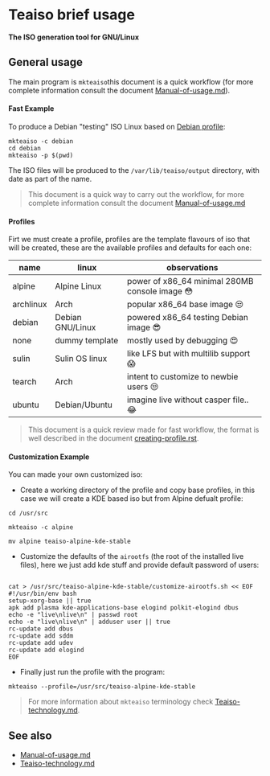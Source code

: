 Teaiso brief usage
==================

**The ISO generation tool for GNU/Linux**

##  General usage

The main program is `mkteaiso`this document is a quick workflow (for more complete information consult the document [Manual-of-usage.md](Manual-of-usage.md)).

#### Fast Example

To produce a Debian "testing" ISO Linux based on [Debian profile](#profiles):

```
mkteaiso -c debian
cd debian
mkteaiso -p $(pwd)
```

The ISO files will be produced to the `/var/lib/teaiso/output` directory, with date as part of the name.

> This document is a quick way to carry out the workflow, for more complete information consult the document [Manual-of-usage.md](Manual-of-usage.md)

#### Profiles

Firt we must create a profile, profiles are the template flavours of iso that will be created, these are the available profiles and defaults for each one:

| name         | linux            | observations                 |
| ------------ | ---------------- | ---------------------------- |
| alpine       | Alpine Linux     | power of x86_64 minimal 280MB console image 😳 |
| archlinux    | Arch             | popular x86_64 base image 😒 |
| debian       | Debian GNU/Linux | powered x86_64 testing Debian image 😎  |
| none         | dummy template   | mostly used by debugging 😍 |
| sulin        | Sulin OS linux   | like LFS but with multilib support 😱 |
| tearch       | Arch             | intent to customize to newbie users 😒 |
| ubuntu       | Debian/Ubuntu    | imagine live without casper file.. 😂 |


> This document is a quick review made for fast workflow, the format is well described in the document [creating-profile.rst](creating-profile.rst).

#### Customization Example

You can made your own customized iso:

* Create a working directory of the profile and copy base profiles, in this case we will create a KDE based iso but from Alpine defualt profile:

```
cd /usr/src

mkteaiso -c alpine

mv alpine teaiso-alpine-kde-stable

```

* Customize the defaults of the `airootfs` (the root of the installed live files), here we just add kde stuff and provide default password of users:

```

cat > /usr/src/teaiso-alpine-kde-stable/customize-airootfs.sh << EOF
#!/usr/bin/env bash
setup-xorg-base || true
apk add plasma kde-applications-base elogind polkit-elogind dbus
echo -e "live\nlive\n" | passwd root
echo -e "live\nlive\n" | adduser user || true
rc-update add dbus
rc-update add sddm
rc-update add udev
rc-update add elogind
EOF
```

* Finally just run the profile with the program:

```
mkteaiso --profile=/usr/src/teaiso-alpine-kde-stable
```

> For more information about `mkteaiso` terminology check [Teaiso-technology.md](Teaiso-technology.md).


## See also

* [Manual-of-usage.md](Manual-of-usage.md)
* [Teaiso-technology.md](Teaiso-technology.md)
